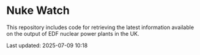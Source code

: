 # Nuke Watch

This repository includes code for retrieving the latest information available on the output of EDF nuclear power plants in the UK.

Last updated: 2025-07-09 10:18
